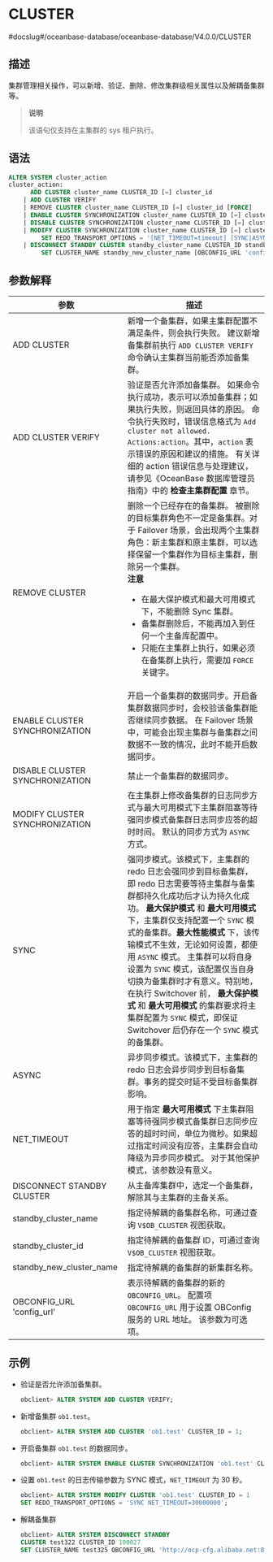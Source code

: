 # CLUSTER 
#docslug#/oceanbase-database/oceanbase-database/V4.0.0/CLUSTER


## 描述 

集群管理相关操作，可以新增、验证、删除、修改集群级相关属性以及解耦备集群等。

>**说明**
>
>该语句仅支持在主集群的 sys 租户执行。

## 语法 

```sql
ALTER SYSTEM cluster_action
cluster_action:
      ADD CLUSTER cluster_name CLUSTER_ID [=] cluster_id
    | ADD CLUSTER VERIFY
    | REMOVE CLUSTER cluster_name CLUSTER_ID [=] cluster_id [FORCE]
    | ENABLE CLUSTER SYNCHRONIZATION cluster_name CLUSTER_ID [=] cluster_id
    | DISABLE CLUSTER SYNCHRONIZATION cluster_name CLUSTER_ID [=] cluster_id
    | MODIFY CLUSTER SYNCHRONIZATION cluster_name CLUSTER_ID [=] cluster_id 
         SET REDO_TRANSPORT_OPTIONS = '[NET_TIMEOUT=timeout] [SYNC|ASYNC]'
    | DISCONNECT STANDBY CLUSTER standby_cluster_name CLUSTER_ID standby_cluster_id
         SET CLUSTER_NAME standby_new_cluster_name [OBCONFIG_URL 'config_url'];
```



## 参数解释 

|       **参数**        |       **描述**    |
|-----------------------|------------------|
| ADD CLUSTER                     | 新增一个备集群，如果主集群配置不满足条件，则会执行失败。 建议新增备集群前执行 `ADD CLUSTER VERIFY` 命令确认主集群当前能否添加备集群。   |
| ADD CLUSTER VERIFY              | 验证是否允许添加备集群。 如果命令执行成功，表示可以添加备集群；如果执行失败，则返回具体的原因。 命令执行失败时，错误信息格式为 `Add cluster not allowed. Actions:action`。其中，`action` 表示错误的原因和建议的措施。 有关详细的 action 错误信息与处理建议，请参见《OceanBase 数据库管理员指南》中的 **检查主集群配置** 章节。  |
| REMOVE CLUSTER                  | 删除一个已经存在的备集群。 被删除的目标集群角色不一定是备集群。对于 Failover 场景，会出现两个主集群角色：新主集群和原主集群，可以选择保留一个集群作为目标主集群，删除另一个集群。 <br>**注意**  <ul><li>在最大保护模式和最大可用模式下，不能删除 Sync 集群。</li>   <li> 备集群删除后，不能再加入到任何一个主备库配置中。</li>   <li> 只能在主集群上执行，如果必须在备集群上执行，需要加 `FORCE` 关键字。</li></ul>    |
| ENABLE CLUSTER SYNCHRONIZATION  | 开启一个备集群的数据同步。开启备集群数据同步时，会校验该备集群能否继续同步数据。 在 Failover 场景中，可能会出现主集群与备集群之间数据不一致的情况，此时不能开启数据同步。  |
| DISABLE CLUSTER SYNCHRONIZATION | 禁止一个备集群的数据同步。   |
| MODIFY CLUSTER SYNCHRONIZATION  | 在主集群上修改备集群的日志同步方式与最大可用模式下主集群阻塞等待强同步模式备集群日志同步应答的超时时间。 默认的同步方式为 `ASYNC` 方式。  |
| SYNC                            | 强同步模式。该模式下，主集群的 redo 日志会强同步到目标备集群，即 redo 日志需要等待主集群与备集群都持久化成功后才认为持久化成功。 **最大保护模式** 和 **最大可用模式** 下，主集群仅支持配置一个 `SYNC` 模式的备集群。**最大性能模式** 下，该传输模式不生效，无论如何设置，都使用 `ASYNC` 模式。 主集群可以将自身设置为 `SYNC` 模式，该配置仅当自身切换为备集群时才有意义。特别地，在执行 Switchover 前， **最大保护模式** 和 **最大可用模式** 的集群要求将主集群配置为 `SYNC` 模式，即保证 Switchover 后仍存在一个 `SYNC` 模式的备集群。            |
| ASYNC                           | 异步同步模式。该模式下，主集群的 redo 日志会异步同步到目标备集群。事务的提交时延不受目标备集群影响。  |
| NET_TIMEOUT                     | 用于指定 **最大可用模式** 下主集群阻塞等待强同步模式备集群日志同步应答的超时时间，单位为微秒。如果超过指定时间没有应答，主集群会自动降级为异步同步模式。 对于其他保护模式，该参数没有意义。  |
| DISCONNECT STANDBY CLUSTER      | 从主备库集群中，选定一个备集群，解除其与主集群的主备关系。 |
| standby_cluster_name            | 指定待解耦的备集群名称，可通过查询 `V$OB_CLUSTER` 视图获取。 |
| standby_cluster_id              | 指定待解耦的备集群 ID，可通过查询 `V$OB_CLUSTER` 视图获取。  |
| standby_new_cluster_name        | 指定待解耦的备集群的新集群名称。  |
| OBCONFIG_URL 'config_url'       | 表示待解耦的备集群的新的 `OBCONFIG_URL`。 配置项 `OBCONFIG_URL` 用于设置 OBConfig 服务的 URL 地址。 该参数为可选项。  |



## 示例 

* 验证是否允许添加备集群。

  ```sql
  obclient> ALTER SYSTEM ADD CLUSTER VERIFY;
  ``` 

* 新增备集群 `ob1.test`。

  ```sql
  obclient> ALTER SYSTEM ADD CLUSTER 'ob1.test' CLUSTER_ID = 1;
  ```

* 开启备集群 `ob1.test` 的数据同步。

  ```sql
  obclient> ALTER SYSTEM ENABLE CLUSTER SYNCHRONIZATION 'ob1.test' CLUSTER_ID = 1;
  ```

* 设置 `ob1.test` 的日志传输参数为 SYNC 模式，`NET_TIMEOUT` 为 30 秒。

  ```sql
  obclient> ALTER SYSTEM MODIFY CLUSTER 'ob1.test' CLUSTER_ID = 1
  SET REDO_TRANSPORT_OPTIONS = 'SYNC NET_TIMEOUT=30000000';
  ```

* 解耦备集群

  ```sql
  obclient> ALTER SYSTEM DISCONNECT STANDBY 
  CLUSTER test322 CLUSTER_ID 100027 
  SET CLUSTER_NAME test325 OBCONFIG_URL 'http://ocp-cfg.alibaba.net:8080/services?User_ID=alibaba&UID=test&Action=ObRootServiceInfo&ObRegion=config_url_demo_cluster';
  ```